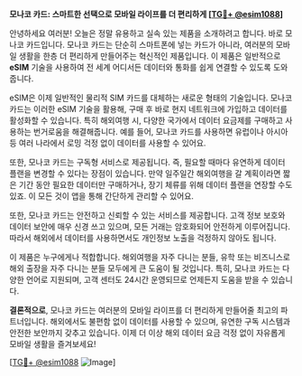 **모나코 카드: 스마트한 선택으로 모바일 라이프를 더 편리하게 [[TG💪+ @esim1088](https://t.me/s/esim1088)]**

안녕하세요 여러분! 오늘은 정말 유용하고 실속 있는 제품을 소개하려고 합니다. 바로 모나코 카드입니다. 모나코 카드는 단순히 스마트폰에 넣는 카드가 아니라, 여러분의 모바일 생활을 한층 더 편리하게 만들어주는 혁신적인 제품입니다. 이 제품은 일반적으로 **eSIM** 기술을 사용하여 전 세계 어디서든 데이터와 통화를 쉽게 연결할 수 있도록 도와줍니다.

eSIM은 이제 일반적인 물리적 SIM 카드를 대체하는 새로운 형태의 기술입니다. 모나코 카드는 이러한 eSIM 기술을 활용해, 구매 후 바로 현지 네트워크에 가입하고 데이터를 활성화할 수 있습니다. 특히 해외여행 시, 다양한 국가에서 데이터 요금제를 구매하고 사용하는 번거로움을 해결해줍니다. 예를 들어, 모나코 카드를 사용하면 유럽이나 아시아 등 여러 나라에서 로밍 걱정 없이 데이터를 사용할 수 있어요. 

또한, 모나코 카드는 구독형 서비스로 제공됩니다. 즉, 필요할 때마다 유연하게 데이터 플랜을 변경할 수 있다는 장점이 있습니다. 만약 일주일간 해외여행을 갈 계획이라면 짧은 기간 동안 필요한 데이터만 구매하거나, 장기 체류를 위해 데이터 플랜을 연장할 수도 있죠. 이 모든 것이 앱을 통해 간단하게 관리할 수 있어요.

또한, 모나코 카드는 안전하고 신뢰할 수 있는 서비스를 제공합니다. 고객 정보 보호와 데이터 보안에 매우 신경 쓰고 있으며, 모든 거래는 암호화되어 안전하게 이루어집니다. 따라서 해외에서 데이터를 사용하면서도 개인정보 노출을 걱정하지 않아도 됩니다.

이 제품은 누구에게나 적합합니다. 해외여행을 자주 다니는 분들, 유학 또는 비즈니스로 해외 출장을 자주 다니는 분들 모두에게 큰 도움이 될 것입니다. 특히, 모나코 카드는 다양한 언어로 지원되며, 고객 센터도 24시간 운영되므로 언제든지 도움을 받을 수 있습니다.

**결론적으로**, 모나코 카드는 여러분의 모바일 라이프를 더 편리하게 만들어줄 최고의 파트너입니다. 해외에서도 불편함 없이 데이터를 사용할 수 있으며, 유연한 구독 시스템과 안전한 보안까지 갖추고 있습니다. 이제 더 이상 해외 데이터 요금 걱정 없이 자유롭게 모바일 생활을 즐겨보세요!

[[TG💪+ @esim1088](https://t.me/s/esim1088) ![Image](https://i.postimg.cc/Y0z9fWf4/image.png)]